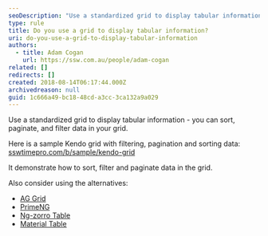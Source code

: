 ```yaml
---
seoDescription: "Use a standardized grid to display tabular information and enhance data manipulation capabilities with sorting, filtering, and pagination features."
type: rule
title: Do you use a grid to display tabular information?
uri: do-you-use-a-grid-to-display-tabular-information
authors:
  - title: Adam Cogan
    url: https://ssw.com.au/people/adam-cogan
related: []
redirects: []
created: 2018-08-14T06:17:44.000Z
archivedreason: null
guid: 1c666a49-bc18-48cd-a3cc-3ca132a9a029
---
```

Use a standardized grid to display tabular information - you can sort, paginate, and filter data in your grid.

<!--endintro-->

Here is a sample Kendo grid with filtering, pagination and sorting data: [sswtimepro.com/b/sample/kendo-grid](https://ssw.sswtimepro.com/b/sample/kendo-grid)

It demonstrate how to sort, filter and paginate data in the grid.

Also consider using the alternatives:

* [AG Grid](https://www.ag-grid.com)
* [PrimeNG](https://www.primefaces.org/primeng/#/)
* [Ng-zorro Table](https://ng.ant.design/components/table/en)
* [Material Table](https://material.angular.io/components/table/overview)
